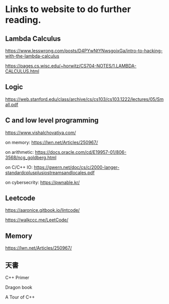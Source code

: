 # Links to website to do further reading.

## Lambda Calculus

https://www.lesswrong.com/posts/D4PYwNtYNwsgoixGa/intro-to-hacking-with-the-lambda-calculus

https://pages.cs.wisc.edu/~horwitz/CS704-NOTES/1.LAMBDA-CALCULUS.html

## Logic

https://web.stanford.edu/class/archive/cs/cs103/cs103.1222/lectures/05/Small.pdf

## C and low level programming

https://www.vishalchovatiya.com/

on memory:
https://lwn.net/Articles/250967/

on arithmetic:
https://docs.oracle.com/cd/E19957-01/806-3568/ncg_goldberg.html

on C/C++ IO:
https://gwern.net/doc/cs/c/2000-langer-standardcplusplusiostreamsandlocales.pdf

on cybersecrity:
https://pwnable.kr/

## Leetcode

https://aaronice.gitbook.io/lintcode/

https://walkccc.me/LeetCode/

## Memory

https://lwn.net/Articles/250967/

## 天書

C++ Primer

Dragon book

A Tour of C++
